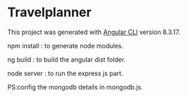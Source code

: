 # Travelplanner

This project was generated with [Angular CLI](https://github.com/angular/angular-cli) version 8.3.17.

npm install : to generate node modules.

ng build : to build the angular dist folder.

node server : to run the express js part.

PS:config the mongodb details in mongodb.js.
